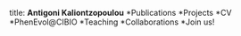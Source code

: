 title: **Antigoni Kaliontzopoulou**
*Publications
*Projects
*CV
*PhenEvol@CIBIO
*Teaching
*Collaborations
*Join us!
